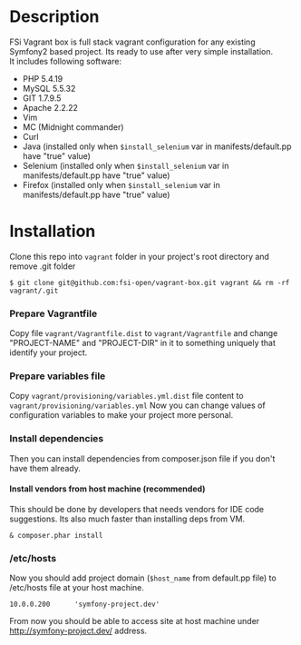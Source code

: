 # Description
FSi Vagrant box is full stack vagrant configuration for any existing Symfony2 based project. Its ready to use after
very simple installation.  
It includes following software: 

* PHP 5.4.19 
* MySQL 5.5.32
* GIT 1.7.9.5
* Apache 2.2.22
* Vim
* MC (Midnight commander)
* Curl
* Java (installed only when ``$install_selenium`` var in manifests/default.pp have "true" value)
* Selenium (installed only when ``$install_selenium`` var in manifests/default.pp have "true" value)
* Firefox (installed only when ``$install_selenium`` var in manifests/default.pp have "true" value)

# Installation

Clone this repo into ``vagrant`` folder in your project's root directory and remove .git folder

```
$ git clone git@github.com:fsi-open/vagrant-box.git vagrant && rm -rf vagrant/.git
```

### Prepare Vagrantfile

Copy file ``vagrant/Vagrantfile.dist`` to ``vagrant/Vagrantfile`` and change "PROJECT-NAME" and "PROJECT-DIR" in it to something
uniquely that identify your project. 

### Prepare variables file

Copy ``vagrant/provisioning/variables.yml.dist`` file content to ``vagrant/provisioning/variables.yml``
Now you can change values of configuration variables to make your project more personal.

### Install dependencies

Then you can install dependencies from composer.json file if you don't have them already.

#### Install vendors from host machine (recommended) 

This should be done by developers that needs vendors for IDE code suggestions. Its also much faster than
installing deps from VM.

```
& composer.phar install
```

### /etc/hosts

Now you should add project domain (``$host_name`` from default.pp file) to /etc/hosts file at your host machine. 

```
10.0.0.200      'symfony-project.dev'
```
From now you should be able to access site at host machine under http://symfony-project.dev/ address.
